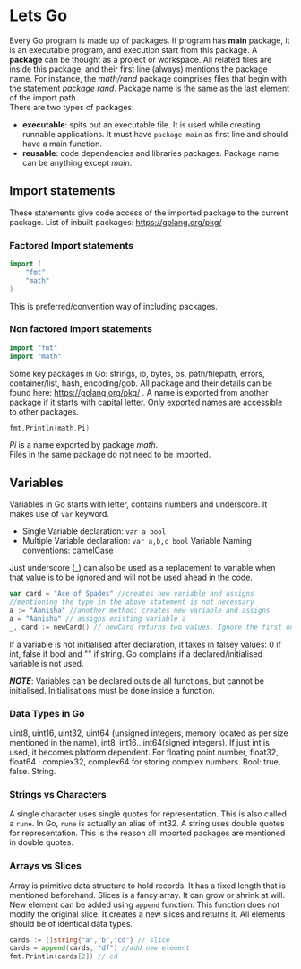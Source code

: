 # Lets Go
Every Go program is made up of packages. If program has **main** package,
it is an executable program, and execution start from this package.
A **package** can be thought as a project or workspace. All related files are inside this
package, and their first line (always) mentions the package name. For instance, the _math/rand_
package comprises files that begin with the statement _package rand_.
Package name is the same as the last element of the import path.  
There are two types of packages:
* **executable**: spits out an executable file. It is used while creating runnable
applications. It must have ```package main``` as first line and should have a main function.
* **reusable**: code dependencies and libraries packages. Package name can be anything 
  except *main*.
  
## Import statements
These statements give code access of the imported package to the current package.
List of inbuilt packages: https://golang.org/pkg/

### Factored Import statements
```go
import (
	"fmt"
	"math"
)
```
This is preferred/convention way of including packages.  
### Non factored Import statements
```go
import "fmt"
import "math"
```
Some key packages in Go: strings, io, bytes, os, path/filepath, errors, container/list,
hash, encoding/gob. All package and their details can be found here: https://golang.org/pkg/ .
A name is exported from another package if it starts with capital letter.
Only exported names are accessible to other packages.
```go
fmt.Println(math.Pi)
```
_Pi_ is a name exported by package _math_.  
Files in the same package do not need to be imported.

## Variables
Variables in Go starts with letter, contains numbers and underscore. It makes use of `var` keyword.
* Single Variable declaration: `var a bool`
* Multiple Variable declaration: `var a,b,c bool`
Variable Naming conventions: camelCase  

Just underscore (_) can also be used as a replacement to variable when that value is to be ignored and 
will not be used ahead in the code.
```go
var card = "Ace of Spades" //creates new variable and assigns
//mentioning the type in the above statement is not necessary
a := "Aanisha" //another method: creates new variable and assigns
a = "Aanisha" // assigns existing variable a
_, card := newCard() // newCard returns two values. Ignore the first one.
```
If a variable is not initialised after declaration, it takes in falsey values: 0 if int, false
if bool and "" if string. Go complains if a declared/initialised variable is not used.

***NOTE***: Variables can be declared outside all functions, but cannot be initialised.
Initialisations must be done inside a function. 

### Data Types in Go
uint8, uint16, uint32, uint64 (unsigned integers, memory located as per size mentioned in
the name), int8, int16...int64(signed integers). If just int is used, it becomes
platform dependent. For floating point number, float32, float64 : complex32, complex64
for storing complex numbers. Bool: true, false. String.

### Strings vs Characters
A single character uses single quotes for representation. This is also called a `rune`. In Go, `rune` is actually
an alias of int32. A string uses double quotes for representation. This is the reason all imported packages are mentioned
in double quotes.

### Arrays vs Slices
Array is primitive data structure to hold records. It has a fixed length that is mentioned beforehand.
Slices is a fancy array. It can grow or shrink at will. New element can be added using `append` function. This
function does not modify the original slice. It creates a new slices and returns it. 
All elements should be of identical data types.
```go
cards := []string{"a","b","cd"} // slice
cards = append(cards, "df") //add new element
fmt.Println(cards[2]) // cd
```
